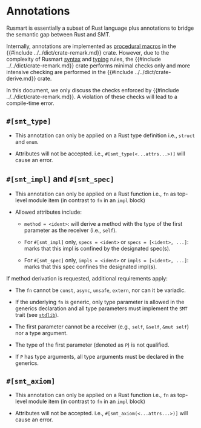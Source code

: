 # Annotations

Rusmart is essentially a subset of Rust language plus annotations
to bridge the semantic gap between Rust and SMT.

Internally, annotations are implemented
as [procedural macros](https://doc.rust-lang.org/reference/procedural-macros.html)
in the {{#include ../../dict/crate-remark.md}} crate.
However,
due to the complexity of Rusmart [syntax](syntax.md) and [typing](typing.md) rules,
the {{#include ../../dict/crate-remark.md}} crate performs minimal checks only and
more intensive checking are performed in the {{#include ../../dict/crate-derive.md}} crate.

In this document,
we only discuss the checks enforced by {{#include ../../dict/crate-remark.md}}.
A violation of these checks will lead to a compile-time error.

## `#[smt_type]`

- This annotation can only be applied on a Rust type definition
  i.e., `struct` and `enum`.

- Attributes will not be accepted.
  i.e., `#[smt_type(<...attrs...>)]` will cause an error.

## `#[smt_impl]` and `#[smt_spec]`

- This annotation can only be applied on a Rust function
  i.e., `fn` as top-level module item
  (in contrast to `fn` in an `impl` block)

- Allowed attributes include:
    - `method = <ident>`: will derive a method
      with the type of the first parameter as the receiver (i.e., `self`).

    - For `#[smt_impl]` only, `specs = <ident>` or `specs = [<ident>, ...]`:
      marks that this impl is confined by the designated spec(s).

    - For `#[smt_spec]` only, `impls = <ident>` or `impls = [<ident>, ...]`:
      marks that this spec confines the designated impl(s).

If method derivation is requested,
additional requirements apply:

- The `fn` cannot be `const`, `async`, `unsafe`, `extern`,
  nor can it be variadic.

- If the underlying `fn` is generic,
  only type parameter is allowed in the generics declaration and
  all type parameters must implement the `SMT` trait (see [`stdlib`](stdlib.md)).

- The first parameter cannot be a receiver
  (e.g., `self`, `&self`, `&mut self`)
  nor a type argument.

- The type of the first parameter (denoted as `P`) is not qualified.

- If `P` has type arguments,
  all type arguments must be declared in the generics.

## `#[smt_axiom]`

- This annotation can only be applied on a Rust function
  i.e., `fn` as top-level module item
  (in contrast to `fn` in an `impl` block)

- Attributes will not be accepted.
  i.e., `#[smt_axiom(<...attrs...>)]` will cause an error.
